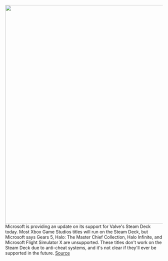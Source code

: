 <img src='https://cdn.vox-cdn.com/thumbor/NThPTxR8GcE4hZDWQLu3dKlX8ak=/0x0:1280x720/1200x800/filters:focal(538x258:742x462)/cdn.vox-cdn.com/uploads/chorus_image/image/70605299/xboxsteamdeck.0.jpg' width='700px' /><br/>
Microsoft is providing an update on its support for Valve's Steam Deck today. Most Xbox Game Studios titles will run on the Steam Deck, but Microsoft says Gears 5, Halo: The Master Chief Collection, Halo Infinite, and Microsoft Flight Simulator X are unsupported. These titles don't work on the Steam Deck due to anti-cheat systems, and it's not clear if they'll ever be supported in the future.
<a href='https://www.theverge.com/2022/3/10/22971257/microsoft-steam-deck-xbox-game-studios-list'> Source <a/>